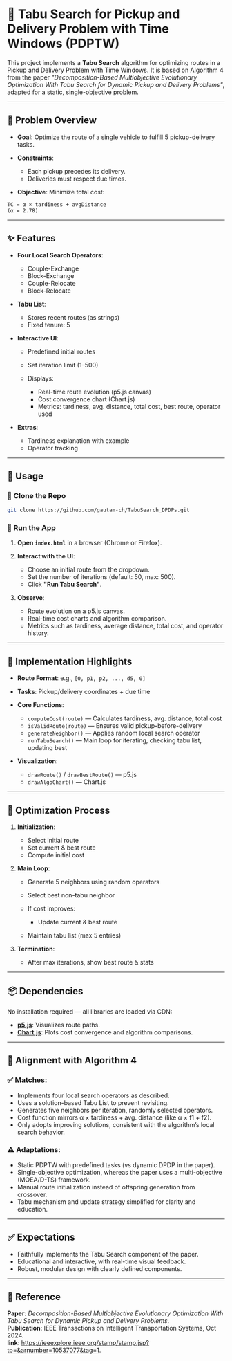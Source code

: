 # 🚚 Tabu Search for Pickup and Delivery Problem with Time Windows (PDPTW)

This project implements a **Tabu Search** algorithm for optimizing routes in a Pickup and Delivery Problem with Time Windows. It is based on Algorithm 4 from the paper *"Decomposition-Based Multiobjective Evolutionary Optimization With Tabu Search for Dynamic Pickup and Delivery Problems"*, adapted for a static, single-objective problem.

---

## 🧩 Problem Overview

* **Goal**: Optimize the route of a single vehicle to fulfill 5 pickup-delivery tasks.
* **Constraints**:

  * Each pickup precedes its delivery.
  * Deliveries must respect due times.
* **Objective**: Minimize total cost:

```
TC = α × tardiness + avgDistance
(α = 2.78)
```

---

## ✨ Features

* **Four Local Search Operators**:

  * Couple-Exchange
  * Block-Exchange
  * Couple-Relocate
  * Block-Relocate

* **Tabu List**:

  * Stores recent routes (as strings)
  * Fixed tenure: 5

* **Interactive UI**:

  * Predefined initial routes
  * Set iteration limit (1–500)
  * Displays:

    * Real-time route evolution (p5.js canvas)
    * Cost convergence chart (Chart.js)
    * Metrics: tardiness, avg. distance, total cost, best route, operator used

* **Extras**:

  * Tardiness explanation with example
  * Operator tracking

---

## 🏁 Usage

### 🔧 Clone the Repo

```bash
git clone https://github.com/gautam-ch/TabuSearch_DPDPs.git
```

### 🚀 Run the App

1. **Open `index.html`** in a browser (Chrome or Firefox).

2. **Interact with the UI**:

   * Choose an initial route from the dropdown.
   * Set the number of iterations (default: 50, max: 500).
   * Click **"Run Tabu Search"**.

3. **Observe**:

   * Route evolution on a p5.js canvas.
   * Real-time cost charts and algorithm comparison.
   * Metrics such as tardiness, average distance, total cost, and operator history.

---

## 🧠 Implementation Highlights

* **Route Format**: e.g., `[0, p1, p2, ..., d5, 0]`
* **Tasks**: Pickup/delivery coordinates + due time
* **Core Functions**:

  * `computeCost(route)` — Calculates tardiness, avg. distance, total cost
  * `isValidRoute(route)` — Ensures valid pickup-before-delivery
  * `generateNeighbor()` — Applies random local search operator
  * `runTabuSearch()` — Main loop for iterating, checking tabu list, updating best
* **Visualization**:

  * `drawRoute()` / `drawBestRoute()` — p5.js
  * `drawAlgoChart()` — Chart.js

---

## 🔁 Optimization Process

1. **Initialization**:

   * Select initial route
   * Set current & best route
   * Compute initial cost

2. **Main Loop**:

   * Generate 5 neighbors using random operators
   * Select best non-tabu neighbor
   * If cost improves:

     * Update current & best route
   * Maintain tabu list (max 5 entries)

3. **Termination**:

   * After max iterations, show best route & stats

---

## 📦 Dependencies

No installation required — all libraries are loaded via CDN:

* **[p5.js](https://cdnjs.com/libraries/p5.js)**: Visualizes route paths.
* **[Chart.js](https://cdnjs.com/libraries/Chart.js)**: Plots cost convergence and algorithm comparisons.

---

## 🧠 Alignment with Algorithm 4

### ✅ Matches:

* Implements four local search operators as described.
* Uses a solution-based Tabu List to prevent revisiting.
* Generates five neighbors per iteration, randomly selected operators.
* Cost function mirrors α × tardiness + avg. distance (like α × f1 + f2).
* Only adopts improving solutions, consistent with the algorithm’s local search behavior.

### ⚠️ Adaptations:

* Static PDPTW with predefined tasks (vs dynamic DPDP in the paper).
* Single-objective optimization, whereas the paper uses a multi-objective (MOEA/D-TS) framework.
* Manual route initialization instead of offspring generation from crossover.
* Tabu mechanism and update strategy simplified for clarity and education.

---

## ✅ Expectations

* Faithfully implements the Tabu Search component of the paper.
* Educational and interactive, with real-time visual feedback.
* Robust, modular design with clearly defined components.

---

## 📖 Reference

**Paper**: *Decomposition-Based Multiobjective Evolutionary Optimization With Tabu Search for Dynamic Pickup and Delivery Problems*.  
**Publication**: IEEE Transactions on Intelligent Transportation Systems, Oct 2024.  
**link**:  https://ieeexplore.ieee.org/stamp/stamp.jsp?tp=&arnumber=10537077&tag=1.  
